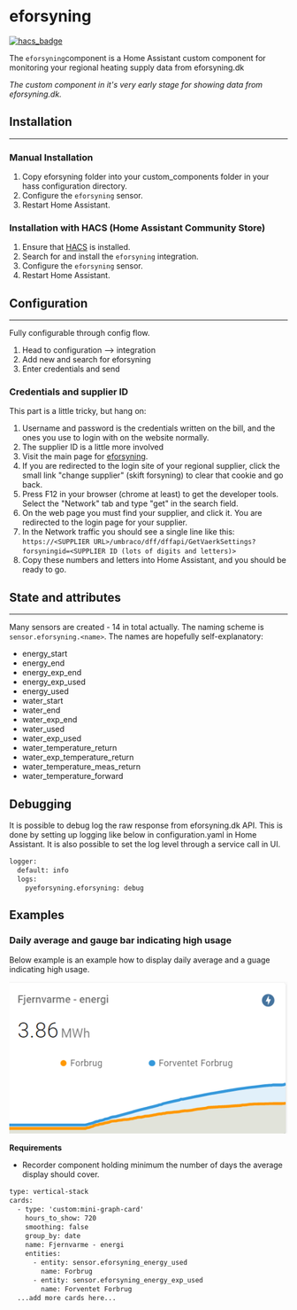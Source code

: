 # eforsyning

[![hacs_badge](https://img.shields.io/badge/HACS-Default-orange.svg)](https://github.com/custom-components/hacs)

The `eforsyning`component is a Home Assistant custom component for monitoring your regional heating supply data from eforsyning.dk

*The custom component in it's very early stage for showing data from eforsyning.dk.*

## Installation
---
### Manual Installation
  1. Copy eforsyning folder into your custom_components folder in your hass configuration directory.
  2. Configure the `eforsyning` sensor.
  3. Restart Home Assistant.

### Installation with HACS (Home Assistant Community Store)
  1. Ensure that [HACS](https://hacs.xyz/) is installed.
  2. Search for and install the `eforsyning` integration.
  3. Configure the `eforsyning` sensor.
  4. Restart Home Assistant.


## Configuration
---
Fully configurable through config flow.
  1. Head to configuration --> integration
  2. Add new and search for eforsyning
  3. Enter credentials and send

### Credentials and supplier ID
This part is a little tricky, but hang on:
  1. Username and password is the credentials written on the bill, and the ones you use to
     login with on the website normally.
  2. The supplier ID is a little more involved
  3. Visit the main page for [eforsyning](https://eforsyning.dk).
  4. If you are redirected to the login site of your regional supplier, click the small
      link "change supplier" (skift forsyning) to clear that cookie and go back.
  5. Press F12 in your browser (chrome at least) to get the developer tools.
     Select the "Network" tab and type "get" in the search field.
  6. On the web page you must find your supplier, and click it.  You are redirected to the
     login page for your supplier.
  7. In the Network traffic you should see a single line like this:
     `https://<SUPPLIER URL>/umbraco/dff/dffapi/GetVaerkSettings?forsyningid=<SUPPLIER ID (lots of digits and letters)>`
  8. Copy these numbers and letters into Home Assistant, and you should be ready to go.

## State and attributes
---
Many sensors are created - 14 in total actually.  The naming scheme is `sensor.eforsyning.<name>`.
The names are hopefully self-explanatory:

* energy_start
* energy_end
* energy_exp_end
* energy_exp_used
* energy_used
* water_start
* water_end
* water_exp_end
* water_used
* water_exp_used
* water_temperature_return
* water_exp_temperature_return
* water_temperature_meas_return
* water_temperature_forward

## Debugging
It is possible to debug log the raw response from eforsyning.dk API. This is done by setting up logging like below in configuration.yaml in Home Assistant. It is also possible to set the log level through a service call in UI.  

```
logger: 
  default: info
  logs: 
    pyeforsyning.eforsyning: debug
```

## Examples

### Daily average and gauge bar indicating high usage
Below example is an example how to display daily average and a guage indicating high usage. 

![alt text](images/example1.png "Energy used and expected example")


**Requirements**

* Recorder component holding minimum the number of days the average display should cover.

```
type: vertical-stack
cards:
  - type: 'custom:mini-graph-card'
    hours_to_show: 720
    smoothing: false
    group_by: date
    name: Fjernvarme - energi
    entities:
      - entity: sensor.eforsyning_energy_used
        name: Forbrug
      - entity: sensor.eforsyning_energy_exp_used
        name: Forventet Forbrug
  ...add more cards here...
  ```